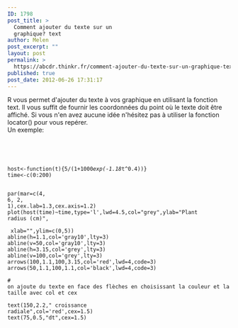 ```yaml
---
ID: 1798
post_title: >
  Comment ajouter du texte sur un
  graphique? text
author: Melen
post_excerpt: ""
layout: post
permalink: >
  https://abcdr.thinkr.fr/comment-ajouter-du-texte-sur-un-graphique-text/
published: true
post_date: 2012-06-26 17:31:17
---
```

R vous permet d'ajouter du texte à vos graphique en utilisant la fonction text. Il vous suffit de fournir les coordonnées du point où le texte doit être affiché. Si vous n'en avez aucune idée n'hésitez pas à utiliser la fonction locator() pour vous repérer.<br />Un exemple:<br /><br /> <pre><code><br /><br /> host&lt;-function(t){5/(1+1000*exp(-1.18*t^0.4))}<br />time&lt;-c(0:200)<br /><br /><br />par(mar=c(4, 6, 2, 1),cex.lab=1.3,cex.axis=1.2)<br />plot(host(time)~time,type='l',lwd=4.5,col="grey",ylab="Plant radius (cm)",<br />    xlab="",ylim=c(0,5))<br />abline(h=1.1,col='gray10',lty=3)<br />abline(v=50,col='gray10',lty=3)<br />abline(h=3.15,col='grey',lty=3)<br />abline(v=100,col='grey',lty=3)<br />arrows(100,1.1,100,3.15,col='red',lwd=4,code=3)<br />arrows(50,1.1,100,1.1,col='black',lwd=4,code=3)<br /><br /># on ajoute du texte en face des flèches en choisissant la couleur et la taille avec col et cex<br /><br />text(150,2.2," croissance radiale",col='red',cex=1.5)<br />text(75,0.5,"dt",cex=1.5)<br /><br /></pre> <br /><br />
